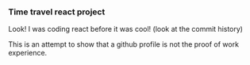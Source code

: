 ### Time travel react project

Look! I was coding react before it was cool! (look at the commit history)

This is an attempt to show that a github profile is not the proof of work experience.
